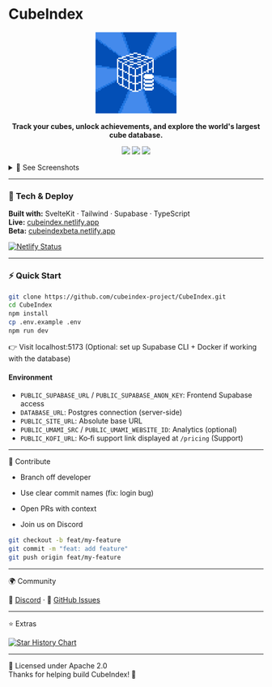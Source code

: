 # CubeIndex

<p align="center">
  <img src="static\images\CubeIndex-Pixel-Art.png" alt="CubeIndex Logo" width="160" />
</p>

<p align="center">
  <strong>Track your cubes, unlock achievements, and explore the world's largest cube database.</strong><br/>
</p>

<p align="center">
   <a href="https://thecubeindex.com/discord"><img src="https://img.shields.io/discord/1360562604535447732?logo=discord&label=Discord" /></a>
  <a href="https://github.com/cubeindex-project/CubeIndex/stargazers"><img src="https://img.shields.io/github/stars/cubeindex-project/CubeIndex" /></a>
  <a href="https://github.com/cubeindex-project/CubeIndex/blob/main/LICENSE"><img src="https://img.shields.io/badge/License-Apache%202.0-green" /></a>
</p>

<details>
<summary>📸 See Screenshots</summary>
<br/>
<div align="center" style="display: flex; flex-wrap: wrap; justify-content: center; gap: 12px;">
  <img src="static/images/cubeindex_home.png" alt="Home" style="max-width:48%;height:auto;border-radius:8px;" />
  <img src="static/images/cubeindex_collection.png" alt="Collection" style="max-width:48%;height:auto;border-radius:8px;" />
  <img src="static/images/cubeindex_price_tracking.png" alt="Price Tracking" style="max-width:48%;height:auto;border-radius:8px;" />
</div>
</details>

---

### 🚀 Tech & Deploy

**Built with:** SvelteKit · Tailwind · Supabase · TypeScript  
**Live:** [cubeindex.netlify.app](https://cubeindex.netlify.app)  
**Beta:** [cubeindexbeta.netlify.app](https://cubeindexbeta.netlify.app)

[![Netlify Status](https://api.netlify.com/api/v1/badges/d3a625d9-afd1-48a1-a431-f8855eaedbb8/deploy-status)](https://app.netlify.com/projects/cubeindex/deploys)

---

### ⚡ Quick Start

```bash
git clone https://github.com/cubeindex-project/CubeIndex.git
cd CubeIndex
npm install
cp .env.example .env
npm run dev
```

👉 Visit localhost:5173
(Optional: set up Supabase CLI + Docker if working with the database)

#### Environment

- `PUBLIC_SUPABASE_URL` / `PUBLIC_SUPABASE_ANON_KEY`: Frontend Supabase access
- `DATABASE_URL`: Postgres connection (server-side)
- `PUBLIC_SITE_URL`: Absolute base URL
- `PUBLIC_UMAMI_SRC` / `PUBLIC_UMAMI_WEBSITE_ID`: Analytics (optional)
- `PUBLIC_KOFI_URL`: Ko‑fi support link displayed at `/pricing` (Support)

---

🤝 Contribute

- Branch off developer

- Use clear commit names (fix: login bug)

- Open PRs with context

- Join us on Discord

```bash
git checkout -b feat/my-feature
git commit -m "feat: add feature"
git push origin feat/my-feature
```

---

🌍 Community

💬 [Discord](https://cubeindexbeta.netlify.app/discord) · 🐞 [GitHub Issues](https://github.com/cubeindex-project/CubeIndex/issues)

---

⭐ Extras

[![Star History Chart](https://api.star-history.com/svg?repos=Saterz/CubeIndex&type=Date)](https://www.star-history.com/#Saterz/CubeIndex&Date)

---

📄 Licensed under Apache 2.0  
Thanks for helping build CubeIndex! 🧊
